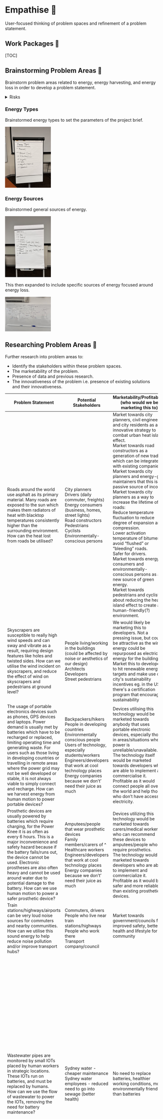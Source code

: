 # Empathise 🥺

User-focused thinking of problem spaces and refinement of a problem statement.

## Work Packages 💼

[TOC]

## Brainstorming Problem Areas 🧠

Brainstorm problem areas related to energy, energy harvesting, and energy loss in order to develop a problem statement.

<details><summary>Risks</summary>

- Easy to think too low-level early which will derail the process.
- Large search space can result in too much time used for brainstorming.

</details>

### Energy Types

Brainstormed energy types to set the parameters of the project brief.

<img src="brainstorm-energy-types.jpeg" alt="brainstorm-energy-types" width="30%">

### Energy Sources

Brainstormed general sources of energy.

<img src="brainstorm-general-energy-sources.jpeg" alt="brainstorm-general-energy-sources" width="30%">

This then expanded to include specific sources of energy focused around energy loss.

<img src="brainstorm-specific-energy-sources.jpeg" alt="brainstorm-specific-energy-sources" width="30%">

## Researching Problem Areas 🧩

Further research into problem areas to:
- Identify the stakeholders within these problem spaces.
- The marketability of the problem.
- Presence of data and previous research.
- The innovativeness of the problem i.e. presence of existing solutions and their innovativeness.

<table>
<thead>
  <tr>
    <th>Problem Statement</th>
    <th>Potential Stakeholders</th>
    <th>Marketability/Profitability (who would we be marketing this to)</th>
    <th>Presence of Data, Previous Research</th>
    <th>Existing Solutions?</th>
    <th>Potential Concepts/Solutions by us.How does it address the 4 design concepts (materials, fasteners, sensors, power transmissions)?What’s the triple constraint theory looking like?<br>Btw this step is actually cheating a bit but idc (we won’t include this in any final reports)</th>
  </tr>
</thead>
<tbody>
  <tr>
    <td>Roads around the world use asphalt as its primary material. Many roads are exposed to the sun which makes them radiators of heat with blacktop temperatures consistently higher than the surrounding environment. How can the heat lost from roads be utilised?</td>
    <td>City planners<br>Drivers (daily commuter, freights)<br>Energy consumers (business, homes, street lights)<br>Road constructors<br>Pedestrians<br>Cyclists<br>Environmentally-conscious persons</td>
    <td>Market towards city planners, civil engineers, and city residents as an innovative strategy to combat urban heat island effect.<br>Market towards road constructors as a generation of new trades which can be integrated with existing companies.<br>Market towards city planners and energy-grid maintainers that this is a passive source of income.<br>Market towards city planners as a way to increase the lifetime of roads:<br>Reduce temperature fluctuation to reduce degree of expansion and compression.<br>Lower activation temperature of bitumen to avoid “flushed” or “bleeding” roads.<br>Safer for drivers.<br>Market towards energy consumers and environmentally-conscious persons as a new source of green energy.<br>Market towards pedestrians and cyclists about reducing the heat island effect to create a human-friendly(?) environment.</td>
    <td>Temperature of pavements vs air: <a href="https://www.sciencedirect.com/science/article/pii/S2214509516300043">https://www.sciencedirect.com/science/article/pii/S2214509516300043</a>. Roads are HOT.<br>Comparison of thermal performance of different pavement materials: <a href="https://www-sciencedirect-com.wwwproxy1.library.unsw.edu.au/science/article/pii/B9781782423805000042">https://www-sciencedirect-com.wwwproxy1.library.unsw.edu.au/science/article/pii/B9781782423805000042</a>. <br><br>Modelling road surface temperatures: <a href="https://rmets-onlinelibrary-wiley-com.wwwproxy1.library.unsw.edu.au/doi/full/10.1002/met.1305">https://rmets-onlinelibrary-wiley-com.wwwproxy1.library.unsw.edu.au/doi/full/10.1002/met.1305</a>. Paper uses statistics, but we can use a 1D diffusion equation. Factors of road temperatures are:<br>Air temperature<br>Radiation fluxes<br>Humidity<br>Precipitation<br>Wind<br>Topography<br>Properties of road material<br>Traffic<br>Heat exchanger to de-ice roads in winter:<br><a href="https://www-sciencedirect-com.wwwproxy1.library.unsw.edu.au/science/article/pii/S1359431116315393">https://www-sciencedirect-com.wwwproxy1.library.unsw.edu.au/science/article/pii/S1359431116315393</a>. Decreased max temperature values during summer between 3.8 and 7.5 degrees Celsius.<br><br>Determination of maximum pavement temperature: <a href="https://austroads.com.au/publications/pavement/agpt04k/determination-of-maximum-pavemensslknndn">https://austroads.com.au/publications/pavement/agpt04k/determination-of-maximum-pavemensslknndn</a>. This is the regulation of required environmental temperatures before laying down pavement.<br>Contributes to the heat island effect: <a href="https://www.epa.gov/green-infrastructure/reduce-urban-heat-island-effect">https://www.epa.gov/green-infrastructure/reduce-urban-heat-island-effect</a>. Heat island effect occurs in areas of dense pavement, buildings, and concrete surfaces that absorb and retain heat. This causes increased energy cost (for cooling), air pollution, and heat-related illnesses. Current strategies to reduce heat island effect are building green infrastructure i.e. integrating vegetation.</td>
    <td>Green infrastructure.<br>Water retaining pavements which reduces heat island effect as well as urban flooding.<br>Kinki Uni: <a href="https://www.sciencedirect.com/science/article/abs/pii/S095965261832239X">https://www.sciencedirect.com/science/article/abs/pii/S095965261832239X</a><br>Melb water: <a href="https://www.melbournewater.com.au/building-and-works/stormwater-management/options-treating-stormwater/porous-paving">https://www.melbournewater.com.au/building-and-works/stormwater-management/options-treating-stormwater/porous-paving</a><br>Heat exchanger to de-ice roads in winter: <a href="https://www-sciencedirect-com.wwwproxy1.library.unsw.edu.au/science/article/pii/S1359431116315393">https://www-sciencedirect-com.wwwproxy1.library.unsw.edu.au/science/article/pii/S1359431116315393</a>. Stick aluminium into ground as piles (no structural function) to create pathways for spontaneous transfer of geothermal energy to street surface. Piles are connected to thin layer of high thermal conductivity material placed directly under pavement as hollow blocks or large mesh (can adapt to deformations). <img src="https://lh3.googleusercontent.com/Y_VrlFar4N-vN2GNaANDBtfPqCDeAyRwERFomY3DCgXsv2d6qA1wTkOW6Yqqe4Fry-si1uPVTKSLM10hWKbaG5qkaX3Z8vOMgC0zvitZS41qVQUj2zThAzmFKiHJqkeTlB9nYANaOzpAtcRrrjZzlbVl_55PS6J7r2MOjOUR0trrGHdvT_5OAed_7g" width="373" height="355"></td>
    <td>Heat exchanging mesh bed under road:<br>Roads are lifted then reworked all the time so the effort to implement this is not high.<br>Mesh bed addresses road deformation and porous materials.<br>Definitely tackles materials and power transmission.<br>This problem statement can expand to train tracks.</td>
  </tr>
  <tr>
    <td>Skyscrapers are susceptible to really high wind speeds and can sway and vibrate as a result, requiring design features like holes and twisted sides. How can we utilise the wind incident on skyscrapers, and reduce the effect of wind on skyscrapers and pedestrians at ground level?</td>
    <td>People living/working in the buildings (could be affected by noise or aesthetics of our design)<br>Architects<br>Developers<br>Street pedestrians <br></td>
    <td>We would likely be marketing this to developers. Not a pressing issue, but could be attractive as the wind energy could be repurposed as electrical energy for the building <br>Market this to developers to hit renewable energy targets and make use of city's sustainability incentives eg. in the US there's a certification program that encourages sustainability</td>
    <td>Completed in 2010, the Strata SE1, a/k/a the Razor, is a 43-story residential skyscraper in London that has three turbines on the roof, making the building look like an electric razor. The turbines were expected to generate 8% of the building’s total energy consumption.<br>The Bahrain World Trade Center is a twin-towered projected, which opened in 2008. In between the two fifty-story buildings are three turbines rotating around three horizontal beams connected to each tower. The turbines were designed to add a relatively modest cost of 3% and were expected to generate 11% to 15% of the towers’ energy consumption. The buildings were also shaped to funnel the wind directly to the turbines.<br>The Pearl River Tower is a 71-story skyscraper in Guangzhou, China. Completed in 2011, it has vertical turbines placed at about one-third and two-thirds the way up inside the belly of the structure. They are placed on mechanical floors, which have no windows and are exposed directly to the wind. Initial studies predicted that the façade openings would accelerate the wind speed by 2.5 times, resulting in more than eight times the power generation when compared to a turbine located in an open field.</td>
    <td>Wind turbine integration in skyscraper design:<br><a href="https://fttechnologies.com/case-studies/skyscrapers-integrated-wind-turbines/">https://fttechnologies.com/case-studies/skyscrapers-integrated-wind-turbines/</a><br>Energy regenerative tuned mass dampers in high rise buildings:<br><a href="https://onlinelibrary.wiley.com/doi/10.1002/stc.2072">https://onlinelibrary.wiley.com/doi/10.1002/stc.2072</a><br>Energy harvesting from high rise buildings by piezoelectric harvester device:<br><a href="https://inis.iaea.org/search/search.aspx?orig_q=RN:48003805">https://inis.iaea.org/search/search.aspx?orig_q=RN:48003805</a><br>Turbine shaped building that spin slowly<br><a href="https://interestingengineering.com/culture/turbine-shaped-skyscraper-concept-rotates-with-the-wind">https://interestingengineering.com/culture/turbine-shaped-skyscraper-concept-rotates-with-the-wind</a></td>
    <td>Harvesting accelerated wind caused by the downdraught effect to reduce wind at street level. Small vertical turbines like this:<br><a href="https://www.goodnewsnetwork.org/onshore-wind-turbines-powered-by-traffic/">https://www.goodnewsnetwork.org/onshore-wind-turbines-powered-by-traffic/</a>(honestly this highway wind idea is really good, could also harvest wind in metro and train tunnels)<br></td>
  </tr>
  <tr>
    <td>The usage of portable electronics devices such as phones, GPS devices and laptops. Power demand is usually met by batteries which have to be recharged or replaced, limiting operating time and generating waste. For users such as those living in developing countries or travelling in remote areas where the power grid may not be well developed or stable, it is not always viable to simply connect and recharge. How can we harvest energy from human motion to power portable devices?</td>
    <td>Backpackers/hikers <br>People in developing countries<br>Environmentally conscious people<br>Users of technology, especially students/workers<br>Engineers/developers that work at cool technology places<br>Energy companies because we don’t’ need their juice as much</td>
    <td>Devices utilising this technology would be marketed towards anybody that uses portable electronic devices, especially those in areas/situations where power is unreliable/unavailable. <br>The technology itself would be marketed towards developers who are able to implement and commercialise it. <br>Profitable as it would connect people all over the world and help those who don’t have access to electricity. </td>
    <td>How much do people walk a day in developing countries:<br><a href="https://www.usaid.gov/global-waters/may-2011/six-kilometers-day#:~:text=On%20average%2C%20women%20and%20girls,than%2015%20hours%20a%20week">https://www.usaid.gov/global-waters/may-2011/six-kilometers-day#:~:text=On%20average%2C%20women%20and%20girls,than%2015%20hours%20a%20week</a>. <br>Sugarcane wastage as a piezoelectric material: <br><a href="https://ipb.ac.id/news/index/2018/07/ipb-students-utilize-sugar-cane-as-piezoelectric-electricity-generator/72a093bb7fb77991afb8e7897b3dd2da">https://ipb.ac.id/news/index/2018/07/ipb-students-utilize-sugar-cane-as-piezoelectric-electricity-generator/72a093bb7fb77991afb8e7897b3dd2da</a> <br>How much power: (apparently not enough, would need to write one full novel to provide enough energy for a laptop to run for 15 seconds. Need to find a more efficient way to convert energy)<br><a href="https://what-if.xkcd.com/102/">https://what-if.xkcd.com/102/</a> </td>
    <td><a href="https://www.sciencedirect.com/science/article/abs/pii/S2211285521004882">https://www.sciencedirect.com/science/article/abs/pii/S2211285521004882</a><br>KTMH is able to scavenge mechanical energy from keystrokes, delivering a maximum power of 7.04mW from electromagnetic and 1.8mW from the triboelectric unit from a single key. For an average typing speed o f 4 characters per second, the keyboard scavenges 5.6mW and 1.4mW respectively. </td>
    <td>Keyboard with piezoelectric materials so when someone types, kinetic energy is converted into electric energy and can be used to help power the laptop. </td>
  </tr>
  <tr>
    <td>Prosthetic devices are usually powered by batteries which require charging, for the Power Knee it is as often as every 6 hours. This is a major inconvenience and safety hazard because if the battery fails/runs out, the device cannot be used. Electronic prostheses are also often heavy and cannot be used around water due to potential damage to the battery. How can we use human motion to power a safer prosthetic device?</td>
    <td>Amputees/people that wear prosthetic devices<br>Family members/carers of ^<br>Healthcare workers<br>Engineers/developers that work at cool technology places<br>Energy companies because we don’t’ need their juice as much</td>
    <td>Devices utilizing this technology would be marketed towards carers/medical workers who can recommend these devices to amputees/people who require prosthetics. <br>The technology would be marketed towards developers who are able to implement and commercialize it. <br>Profitable as it would be safer and more reliable than existing prosthetic devices. </td>
    <td>How much do prosthetic users walk: <br><a href="https://pure.strath.ac.uk/ws/portalfiles/portal/44535874/Buis_etal_JPO_2014_Measuring_the_daily_stepping_activity_of_people_with_transtibial_amputation.pdf">https://pure.strath.ac.uk/ws/portalfiles/portal/44535874/Buis_etal_JPO_2014_Measuring_the_daily_stepping_activity_of_people_with_transtibial_amputation.pdf</a> <br>A 80kg person walking at 4km/h can generate approximately 2W from their heel strike movement.  <a href="https://jneuroengrehab.biomedcentral.com/articles/10.1186/1743-0003-8-22">https://jneuroengrehab.biomedcentral.com/articles/10.1186/1743-0003-8-22</a></td>
    <td><a href="https://jneuroengrehab.biomedcentral.com/articles/10.1186/1743-0003-8-22">https://jneuroengrehab.biomedcentral.com/articles/10.1186/1743-0003-8-22</a><br>Using a viscoelastic material in the midsole, for a runner moving at 4.5m/s the energy dissipated in a single step ranges from 1.72- 10.32J and most of it is lost during the heel strike. <br>A shoe with this technology: <br><a href="https://spie.org/news/3749-a-scalable-solution-to-harvest-kinetic-energy?SSO=1">https://spie.org/news/3749-a-scalable-solution-to-harvest-kinetic-energy?SSO=1</a><br>Kidding i found an existing one but they use hydraulics so ours is still sort of different?<br><a href="https://patents.google.com/patent/US20180036148A1/en?q=energy+harvesting+prosthetic&oq=energy+harvesting+prosthetic">https://patents.google.com/patent/US20180036148A1/en?q=energy+harvesting+prosthetic&amp;oq=energy+harvesting+prosthetic</a> </td>
    <td>Shoes/prosthetic legs with kinetic energy collectors in the sole utilising the heel strike to transform kinetic energy to electric, storing and using to power the prosthetic device or be stored in the shoe to be used as a portable charger. </td>
  </tr>
  <tr>
    <td>Train stations/highways/airports can be very loud noise sources for commuters and nearby communities. How can we utilise this sound energy to help reduce noise pollution and/or improve  transport hubs?</td>
    <td>Commuters, drivers<br>People who live near train stations/highways<br>People who work there<br>Transport company/council </td>
    <td>Market towards government/councils for improved safety, better health and lifestyle for the community <br><br></td>
    <td>A lot of data present on negative health effects of noise pollution such as railway noise and airport noise on communities that live nearby<br></td>
    <td>Couple of different ways energy from trains can be harvested, including rotatory electromagnetic, acoustic energy harvester, piezoelectric and linear electromagnetic:<br><a href="https://www.sciencedirect.com/science/article/pii/S2352484721000883">https://www.sciencedirect.com/science/article/pii/S2352484721000883</a></td>
    <td>Harvest the sound and vibration energy and use it to power noise cancelling speakers that emit waves that cancel out the original noise pollution (safety - don't want to cancel out station announcements). Noise cancelling is a bit difficult in a large room/open area compared to noise cancelling, but is possible <a href="https://www.theguardian.com/science/2020/jul/09/noise-control-sound-wave-system-cancels-out-drum-of-traffic">https://www.theguardian.com/science/2020/jul/09/noise-control-sound-wave-system-cancels-out-drum-of-traffic</a><br>Harvest the sound and vibration energy and use it to power glass platform screen doors/lights for improved safety on platforms<br> </td>
  </tr>
  <tr>
    <td>Wastewater pipes are monitored by small IOTs placed by human workers in strategic locations. These IOTs run on batteries, and must be replaced by humans.<br>How can we use the flow of wastewater to power the IOTs, removing the need for battery maintenance?</td>
    <td>Sydney water - cheaper maintenance<br>Sydney water employees - reduced need to go into sewage (better health)</td>
    <td>No need to replace batteries, healthier working conditions, more environmentally friendly than batteries</td>
    <td>Data about turbines in wastewater:<br><a href="https://www.researchgate.net/publication/328089089_Utilization_of_Hydro-Turbines_in_Wastewater_Treatment_Plants_WWTPs">https://www.researchgate.net/publication/328089089_Utilization_of_Hydro-Turbines_in_Wastewater_Treatment_Plants_WWTPs</a> <br>Data about wastewater:<br>Wastewater tunnel width:<br><a href="https://www.tunneltalk.com/MacDow-Mar95-Blue-Mountains-record-breaker.php">https://www.tunneltalk.com/MacDow-Mar95-Blue-Mountains-record-breaker.php</a><br>Data about turbines:<br>Zero head turbine: <a href="http://www.ijmse.org/Volume2/Issue7/paper7.pdf">http://www.ijmse.org/Volume2/Issue7/paper7.pdf</a> <br>Micro turbines:<br><a href="https://www.energy.gov/energysaver/planning-microhydropower-system">https://www.energy.gov/energysaver/planning-microhydropower-system</a><br></td>
    <td>Battery powered IOTs (some say battery life is 2 years, some 7-8 years, some less than 1 year)</td>
    <td>Small turbine placed in the wastewater flow, which turns the generator, which powers IoT devices.<br><img src="https://lh4.googleusercontent.com/l_asnXqCNVfYGRKMhsoRGxLDHwignZv4hOsXWtJ9_urYlwA2zRb9Wm7YX5I63YqzQVD1l8IzeNBAHXqQANKDfPwu60-0tsZRVce1WOVQkqwNMuMkg2jJpYSiaW6LxPuwCRDTa9B-npLF4Pwtnmej-u5cGQAiKPKmQDpWXCIi2tIePz1CfXVkZ1y4" width="1146" height="603"><br>Maths about power:<br>[net head (feet) × flow (gpm)] ÷ 10 = W (Power or Watts)<br>0.2 feet * ~100,000 gpm / 10 = 2000 W<br>Maths about feasibility: •Required flow rate for turbine:<br>•The minimum flow requirements are 20 cfs at 40 psi.<br>•232,630 gpm<br>•Flow rate of sewage systems:<br>•the flow velocity in high-grit sewage handling systems should not exceed 12 ft/sec. the flow velocity in sewage systems with low grit concentrations should not exceed 18 ft/sec.<br>•102,341 gpm<br>Probably not viable to have a turbine powered by the flow of sewage.<br>EDIT: with a weir, this could be possible.<a href="https://www.researchgate.net/figure/a-Top-view-of-micro-weir-microchannel-and-b-side-view-of-micro-weir-microchannel_fig11_255688817">https://www.researchgate.net/figure/a-Top-view-of-micro-weir-microchannel-and-b-side-view-of-micro-weir-microchannel_fig11_255688817</a> </td>
  </tr>
  <tr>
    <td>Construction sites are sources of constant loud noise. How can this noise be utilised to make energy?</td>
    <td>Construction site workers<br>Residents<br>Energy consumers</td>
    <td>Market to city planners and residents as a strategy to reduce noise pollution in urban centres.</td>
    <td>Power generation using sound by piezoelectric material: <a href="https://iopscience.iop.org/article/10.1088/1742-6596/1916/1/012003/pdf#:~:text=when%20sound%20energy%20is%20applied,electric%20energy%20from%20sound%20energy">https://iopscience.iop.org/article/10.1088/1742-6596/1916/1/012003/pdf#:~:text=when%20sound%20energy%20is%20applied,electric%20energy%20from%20sound%20energy</a>.<br>City of Sydney, Code of practice, construction hours and noise in city centre: <a href="https://www.cityofsydney.nsw.gov.au/development-guidelines-policies/code-practice-construction-hours-noise-city">https://www.cityofsydney.nsw.gov.au/development-guidelines-policies/code-practice-construction-hours-noise-city</a>. Allowable noise levels:<img src="https://lh3.googleusercontent.com/UQcvxACI-W0nZV1P9A95VJwBpB5etYeQ0mjLaEtUpZZL9RfhQa1U2BIvwPEj-obzbZ2u6aZk02Yx32GgS1NksoKvgHTVQU8_fcIUJvbpmivlWzaMHWmd32GVcHcea7Fd8RDTyjhMU4SEJnqBAGkZ0Okgkbur0R2FhGdzz-HgYf0C764pNRI0Ovjrmw" width="1322" height="982"><br><br>Prolonged 60 dB or immediately above 120 dB is damaging to ears: <a href="https://www.cdc.gov/nceh/hearing_loss/what_noises_cause_hearing_loss.html">https://www.cdc.gov/nceh/hearing_loss/what_noises_cause_hearing_loss.html</a></td>
    <td>Someone trialled piezoelectric transducers in Alexandria but on small scale: <a href="https://journals.plos.org/plosone/article?id=10.1371/journal.pone.0219373">https://journals.plos.org/plosone/article?id=10.1371/journal.pone.0219373</a>. 690 transducers in 1.45 m^2 area produced 0.024 Whr.<br><img src="https://lh3.googleusercontent.com/LZ0FthDTWx3ICzmVq_zE9fMIJpPlFpX4hWg3inuXx4U-qII-Cv_LekFjRcv0Oc0aYOKU2Fvf_oV0PmJvh91shQ0HFSwDD2x0qWBZnyosTMKpm9e17GXrWQs6zm7KE_Waa_0dwTaeFZoYFqYv_3f0gvH0oyo_xN_uT5OBcgSNQEt3_b3Dh2dz5YgGmg" width="1000" height="610"></td>
    <td>Convert sound energy to electrical energy with piezoelectric mats. Convert stored electrical energy into cancelling whitenoise to further reduce construction site noise.</td>
  </tr>
  <tr>
    <td>Phone chargers convert AC power from the outlet  to DC power for phones which generates heat in the process. <br>How can the heat loss from chargers be converted into useful energy?</td>
    <td>People who own phone chargers<br>Companies who manufacture phones (could be something they add in to improve the efficiency of their phone chargers)</td>
    <td>This could be marketed to the general consumer if it is a product that can be attached onto any phone charger. Then, anybody could purchase the product and use it to make their phone charger more efficient.<br>If the existing design of phone chargers has to be modified, then this could be marketed towards phone companies so they can implement it into their existing chargers. </td>
    <td>No significant research done on energy harvesting from phone chargers, however, there is a lot of research on thermoelectric energy harvesting (harvesting wasted thermal energy and converting it into electricity)<br>Research on how body heat can be harvested using TEGs to charge mobile devices: <a href="https://www.researchgate.net/publication/313584376_Thermoelectric_energy_harvesting_for_mobile_phone_charging_application">https://www.researchgate.net/publication/313584376_Thermoelectric_energy_harvesting_for_mobile_phone_charging_application</a><br>Need a significant temperature difference, a heat sink can be used as a cooling method <br>Energy conversion was not very efficient - up to 2 per cent<br>Paper on how a TEG can be used to harvest energy from a cooking stove and then used to power a gas leakage detection IoT device: <a href="https://www.researchgate.net/publication/331823373_Development_of_Smart_Cooking_Stove_Harvesting_Energy_from_the_Heat_Gas_Leakage_Detection_and_IoT_Based_Notification_System">https://www.researchgate.net/publication/331823373_Development_of_Smart_Cooking_Stove_Harvesting_Energy_from_the_Heat_Gas_Leakage_Detection_and_IoT_Based_Notification_System</a></td>
    <td>No existing solutions specifically for phone chargers, however, there are many existing thermoelectric generators which have been used for other applications (e.g. harvest body heat to charge phones). </td>
    <td>Addresses fasteners and power transmission<br>Use a TEG with a heatsink and harvest the temperature difference between the charger and the ambient air to get an output voltage. Voltage then most likely needs to be stepped up to meet phone voltage demands (approx. 5V). </td>
  </tr>
  <tr>
    <td>Buildings often exhaust a lot of thermal energy from ventilation and cooling needs.<br>How can the heat from ventilation exhaust be converted into useful energy?</td>
    <td>Residents<br>Developers<br>Maintainers of buildings<br>Construction companies<br>Environmentalists<br>City Planners</td>
    <td>People who run and maintain the buildings could reduce electrical costs when they use the energy that is harvested.<br>Property developers could see this as a way of making their buildings more sustainable.<br>Customers of buildings (small and large) could see to having the system retrofitted or installed during construction.<br>High impact as there are buildings everywhere that they all have ventilation due to building codes.<br>Some / good level of profitability if the system is cheap enough and produces good energy.<br>Electrical companies.<br>Also, heat island effect.</td>
    <td>This is something that has definitely been studied in depth.<br>Some parts of the house / building definitely produce a lot of heat.<br>General ventilation knowledge:<br><a href="https://www.ncbi.nlm.nih.gov/books/NBK143277/">https://www.ncbi.nlm.nih.gov/books/NBK143277/</a><br>Heat exchanger system:<br><a href="https://www.wikiwand.com/en/Heat_recovery_ventilation">https://www.wikiwand.com/en/Heat_recovery_ventilation</a><br>Another heat recovery system.<br><a href="https://passivehouse.com.au/page/ventilation---heat-energy-recovery">https://passivehouse.com.au/page/ventilation---heat-energy-recovery</a><br>Facts about HVAC:<br><a href="https://www.energy.gov.au/business/equipment-and-technology-guides/hvac">https://www.energy.gov.au/business/equipment-and-technology-guides/hvac</a></td>
    <td>Lots of research as governments do activally push initiatives.<br>Though current systems exchanges heat for heat, and not necessarily heat to electricity.<br>Research on waste heat recovery in apartment buildings:<br><a href="https://www.sciencedirect.com/science/article/pii/S2666202721000641">https://www.sciencedirect.com/science/article/pii/S2666202721000641</a><br>Oscillating heat pipes?<br><a href="https://www.sciencedirect.com/science/article/pii/S2352484716300427">https://www.sciencedirect.com/science/article/pii/S2352484716300427</a><br><a href="https://link.springer.com/article/10.1007/s11630-019-1178-5">https://link.springer.com/article/10.1007/s11630-019-1178-5</a><br>Heat recovery:<br><a href="https://www.diva-portal.org/smash/record.jsf?pid=diva2%3A1346703&dswid=-9770">https://www.diva-portal.org/smash/record.jsf?pid=diva2%3A1346703&amp;dswid=-9770</a><br><a href="https://www.sciencedirect.com/science/article/pii/S235271022100111X">https://www.sciencedirect.com/science/article/pii/S235271022100111X</a><br>Potential recovery solutions:<br><a href="https://www.energy.gov.au/business/equipment-and-technology-guides/waste-heat-recovery">https://www.energy.gov.au/business/equipment-and-technology-guides/waste-heat-recovery</a><br></td>
    <td>We would have to come up with a different mechanism to extract waste heat from the system.<br>Throw in a Stirling engine?<br>Currently the heat is used to spin turbines, and is touted to be less efficient than just directly exchanging heat. Maybe we just need to make it more efficient.</td>
  </tr>
</tbody>
</table>

> This work was done within a [Google Doc](https://docs.google.com/document/d/1lhBVNqQttMCyS-LZkeU3rhdo17ehIDjxk5FEoXpYh4c/edit?usp=sharing).

## Evaluating Problem Areas 🤔

Evaluate problem areas to narrow down the problem areas. The deliverable for this work package is a single problem space that the team wants to solve.

<details><summary>Risks</summary>

- Not knowing how to fill out the charts.

</details>

This was a three step process:
1. Identify the selection criteria to measure the problem areas against.
1. Conducting a pair-wise comparison (PCC) chart to weigh the selection criteria in terms of importance to us.
1. Filling a best-of-class (BOC) chart to score the problem areas with the selection criteria weighting.

> This work was done within a [Google Sheet](https://docs.google.com/spreadsheets/d/15Y5BLjWYeOzdiXMWd3SZe7I68tTQgj5_khv4GgHinzo/edit?usp=sharing).

### Selection Criteria

The identified selection criteria for problem areas are:
- Stakeholder Impact.
- Number of Stakeholders.
- Complementary Impacts.
- Innovativeness.
- Compatibility with Report Requirements.
- Realistic/Feasible.

### PCC

Dan's PCC:

|                                        | Stakeholder Impact | Number of Stakeholders | Complementary Impacts | Innovativeness | Compatibility with Report Requirements | Realistic/Feasible |
|----------------------------------------|--------------------|------------------------|-----------------------|----------------|----------------------------------------|--------------------|
| Stakeholder Impact                     |          -         |            1           |           1           |        0       |                    0                   |          0         |
| Number of Stakeholders                 |          0         |            -           |           0           |        0       |                    0                   |          0         |
| Complementary Impacts                  |          0         |            1           |           -           |        0       |                    1                   |          1         |
| Innovativeness                         |          1         |            1           |           1           |        -       |                    1                   |          1         |
| Compatibility with Report Requirements |          1         |            1           |           0           |        0       |                    -                   |          1         |
| Realistic/Feasible                     |          1         |            1           |           0           |        0       |                    0                   |          -         |

Court's PCC:

|                                        | Stakeholder Impact | Number of Stakeholders | Complementary Impacts | Innovativeness | Compatibility with Report Requirements | Realistic/Feasible |
|----------------------------------------|--------------------|------------------------|-----------------------|----------------|----------------------------------------|--------------------|
| Stakeholder Impact                     |          -         |            1           |           1           |        0       |                    0                   |          0         |
| Number of Stakeholders                 |          0         |            -           |           1           |        0       |                    0                   |          1         |
| Complementary Impacts                  |          0         |            0           |           -           |        0       |                    0                   |          0         |
| Innovativeness                         |          1         |            1           |           1           |        -       |                    0                   |          1         |
| Compatibility with Report Requirements |          1         |            1           |           1           |        1       |                    -                   |          1         |
| Realistic/Feasible                     |          1         |            0           |           1           |        0       |                    0                   |          -         |

Melissa's PCC:

|                                        | Stakeholder Impact | Number of Stakeholders | Complementary Impacts | Innovativeness | Compatibility with Report Requirements | Realistic/Feasible |
|----------------------------------------|--------------------|------------------------|-----------------------|----------------|----------------------------------------|--------------------|
| Stakeholder Impact                     |          -         |            1           |           1           |        0       |                    0                   |          0         |
| Number of Stakeholders                 |          0         |            -           |           1           |        0       |                    0                   |          1         |
| Complementary Impacts                  |          0         |            0           |           -           |        0       |                    0                   |          0         |
| Innovativeness                         |          1         |            1           |           1           |        -       |                    0                   |          1         |
| Compatibility with Report Requirements |          1         |            1           |           1           |        1       |                    -                   |          1         |
| Realistic/Feasible                     |          1         |            0           |           1           |        0       |                    0                   |          -         |

Nikki's PCC:

|                                        | Stakeholder Impact | Number of Stakeholders | Complementary Impacts | Innovativeness | Compatibility with Report Requirements | Realistic/Feasible |
|----------------------------------------|--------------------|------------------------|-----------------------|----------------|----------------------------------------|--------------------|
| Stakeholder Impact                     |          -         |            1           |           1           |        1       |                    0                   |          0         |
| Number of Stakeholders                 |          0         |            -           |           1           |        0       |                    0                   |          0         |
| Complementary Impacts                  |          0         |            0           |           -           |        0       |                    0                   |          0         |
| Innovativeness                         |          0         |            1           |           1           |        -       |                    0                   |          1         |
| Compatibility with Report Requirements |          1         |            1           |           1           |        1       |                    -                   |          1         |
| Realistic/Feasible                     |          1         |            1           |           1           |        0       |                    0                   |          -         |

Catherine's PCC:

|                                        | Stakeholder Impact | Number of Stakeholders | Complementary Impacts | Innovativeness | Compatibility with Report Requirements | Realistic/Feasible |
|----------------------------------------|--------------------|------------------------|-----------------------|----------------|----------------------------------------|--------------------|
| Stakeholder Impact                     |          -         |            1           |           1           |        1       |                    0                   |          0         |
| Number of Stakeholders                 |          0         |            -           |           0           |        0       |                    0                   |          0         |
| Complementary Impacts                  |          0         |            1           |           -           |        1       |                    0                   |          0         |
| Innovativeness                         |          0         |            1           |           0           |        -       |                    0                   |          0         |
| Compatibility with Report Requirements |          1         |            1           |           1           |        1       |                    -                   |          1         |
| Realistic/Feasible                     |          1         |            1           |           1           |        1       |                    0                   |          -         |

James' PCC:

|                                        | Stakeholder Impact | Number of Stakeholders | Complementary Impacts | Innovativeness | Compatibility with Report Requirements | Realistic/Feasible |
|----------------------------------------|--------------------|------------------------|-----------------------|----------------|----------------------------------------|--------------------|
| Stakeholder Impact                     |          -         |            1           |           1           |        0       |                    0                   |          1         |
| Number of Stakeholders                 |          0         |            -           |           1           |        0       |                    0                   |          1         |
| Complementary Impacts                  |          0         |            0           |           -           |        1       |                    0                   |          1         |
| Innovativeness                         |          1         |            1           |           0           |        -       |                    0                   |          1         |
| Compatibility with Report Requirements |          1         |            1           |           1           |        1       |                    -                   |          1         |
| Realistic/Feasible                     |          0         |            0           |           0           |        0       |                    0                   |          -         |

Final PCC:

| Criteria                               | Court | Dan | Melissa | Nikki | Catherine | James |      |
|----------------------------------------|-------|-----|---------|-------|-----------|-------|------|
| Stakeholder Impact                     | 4.4   | 2   | 2       | 3     | 3         | 3     | 2.90 |
| Number of Stakeholders                 | 4.4   | 0   | 2       | 1     | 0         | 2     | 1.57 |
| Complementary Impacts                  | 0     | 3   | 0       | 0     | 2         | 2     | 1.17 |
| Innovativeness                         | 7.6   | 5   | 4       | 3     | 1         | 3     | 3.93 |
| Compatibility with Report Requirements | 9.8   | 3   | 5       | 5     | 5         | 5     | 5.47 |
| Realistic/Feasible                     | 3.2   | 2   | 2       | 3     | 4         | 0     | 2.37 |

### BOC

BOC was scored between 0-4 with 4 being best.

Dan's BOC:

|                                                                                                                                                                    | Stakeholder Impact | Number of Stakeholders | Complementary Impacts | Innovativeness | Compatibility with Report Requirements | Realistic/Feasible |
|--------------------------------------------------------------------------------------------------------------------------------------------------------------------|--------------------|------------------------|-----------------------|----------------|----------------------------------------|--------------------|
|                                                                                                                                                                    |        2.90        |          1.57          |          1.17         |      3.93      |                  5.47                  |        2.37        |
| How can the heat lost from roads be utilised?                                                                                                                      |                  4 |                      4 |                     4 |              3 |                                      3 |                  1 |
| How can we utilise the wind incident on skyscrapers, and reduce the effect of wind on skyscrapers and pedestrians at ground level (streetlevel vertical turbines)? |                  3 |                      4 |                     3 |              2 |                                      3 |                  3 |
| How can we harvest energy from human motion to power portable devices?                                                                                             |                  3 |                      2 |                     2 |              4 |                                      4 |                  4 |
| How can we use human motion to power a safer prosthetic device?                                                                                                    |                  4 |                      1 |                     3 |              3 |                                      4 |                  4 |
| How can we utilise this sound energy to help reduce noise pollution and/or improve  transport hubs/construction sites?                                             |                  4 |                      3 |                     3 |              4 |                                      4 |                  3 |
| How can we use the flow of wastewater to power the IOTs, removing the need for battery maintenance?                                                                |                  3 |                      1 |                     2 |              4 |                                      3 |                  2 |
| How can the heat loss from chargers be converted into useful energy?                                                                                               |                  2 |                      2 |                     1 |              3 |                                      3 |                  1 |
| How can the heat from ventilation exhaust be converted into useful energy?                                                                                         |                  4 |                      4 |                     3 |              4 |                                      3 |                  2 |

Court's BOC:

|                                                                                                                                                                    | Stakeholder Impact | Number of Stakeholders | Complementary Impacts | Innovativeness | Compatibility with Report Requirements | Realistic/Feasible |
|--------------------------------------------------------------------------------------------------------------------------------------------------------------------|--------------------|------------------------|-----------------------|----------------|----------------------------------------|--------------------|
|                                                                                                                                                                    |        2.90        |          1.57          |          1.17         |      3.93      |                  5.47                  |        2.37        |
| How can the heat lost from roads be utilised?                                                                                                                      |                  1 |                      3 |                     3 |              4 |                                      3 |                  3 |
| How can we utilise the wind incident on skyscrapers, and reduce the effect of wind on skyscrapers and pedestrians at ground level (streetlevel vertical turbines)? |                  1 |                      2 |                     3 |              3 |                                      2 |                  1 |
| How can we harvest energy from human motion to power portable devices?                                                                                             |                  0 |                      3 |                     0 |              1 |                                      3 |                  1 |
| How can we use human motion to power a safer prosthetic device?                                                                                                    |                  4 |                      1 |                     4 |              1 |                                      3 |                  1 |
| How can we utilise this sound energy to help reduce noise pollution and/or improve  transport hubs/construction sites?                                             |                  4 |                      2 |                     4 |              3 |                                      2 |                  0 |
| How can we use the flow of wastewater to power the IOTs, removing the need for battery maintenance?                                                                |                  0 |                      0 |                     2 |              4 |                                      0 |                  1 |
| How can the heat loss from chargers be converted into useful energy?                                                                                               |                  1 |                      3 |                     0 |              0 |                                      1 |                  3 |
| How can the heat from ventilation exhaust be converted into useful energy?                                                                                         |                  2 |                      2 |                     4 |              4 |                                      4 |                  2 |

Melissa's BOC:

|                                                                                                                                                                    | Stakeholder Impact | Number of Stakeholders | Complementary Impacts | Innovativeness | Compatibility with Report Requirements | Realistic/Feasible |
|--------------------------------------------------------------------------------------------------------------------------------------------------------------------|--------------------|------------------------|-----------------------|----------------|----------------------------------------|--------------------|
|                                                                                                                                                                    |        2.90        |          1.57          |          1.17         |      3.93      |                  5.47                  |        2.37        |
| How can the heat lost from roads be utilised?                                                                                                                      |                  1 |                      2 |                     2 |              3 |                                      3 |                  2 |
| How can we utilise the wind incident on skyscrapers, and reduce the effect of wind on skyscrapers and pedestrians at ground level (streetlevel vertical turbines)? |                  3 |                      2 |                     2 |              2 |                                      2 |                  1 |
| How can we harvest energy from human motion to power portable devices?                                                                                             |                  1 |                      1 |                     2 |              1 |                                      2 |                  1 |
| How can we use human motion to power a safer prosthetic device?                                                                                                    |                  3 |                      2 |                     4 |              3 |                                      2 |                  3 |
| How can we utilise this sound energy to help reduce noise pollution and/or improve  transport hubs/construction sites?                                             |                  2 |                      3 |                     3 |              3 |                                      3 |                  2 |
| How can we use the flow of wastewater to power the IOTs, removing the need for battery maintenance?                                                                |                  1 |                      1 |                     2 |              3 |                                      3 |                  2 |
| How can the heat loss from chargers be converted into useful energy?                                                                                               |                  1 |                      1 |                     2 |              2 |                                      3 |                  2 |
| How can the heat from ventilation exhaust be converted into useful energy?                                                                                         |                  2 |                      3 |                     3 |              3 |                                      3 |                  2 |

Nikki's BOC:

|                                                                                                                                                                    | Stakeholder Impact | Number of Stakeholders | Complementary Impacts | Innovativeness | Compatibility with Report Requirements | Realistic/Feasible |
|--------------------------------------------------------------------------------------------------------------------------------------------------------------------|--------------------|------------------------|-----------------------|----------------|----------------------------------------|--------------------|
|                                                                                                                                                                    |        2.90        |          1.57          |          1.17         |      3.93      |                  5.47                  |        2.37        |
| How can the heat lost from roads be utilised?                                                                                                                      |                  2 |                      2 |                     1 |              1 |                                      4 |                  2 |
| How can we utilise the wind incident on skyscrapers, and reduce the effect of wind on skyscrapers and pedestrians at ground level (streetlevel vertical turbines)? |                  2 |                      1 |                     1 |              1 |                                      3 |                  2 |
| How can we harvest energy from human motion to power portable devices?                                                                                             |                  1 |                      1 |                     1 |              2 |                                      3 |                  2 |
| How can we use human motion to power a safer prosthetic device?                                                                                                    |                  2 |                      0 |                     2 |              3 |                                      2 |                  2 |
| How can we utilise this sound energy to help reduce noise pollution and/or improve  transport hubs/construction sites?                                             |                  2 |                      3 |                     2 |              2 |                                      4 |                  3 |
| How can we use the flow of wastewater to power the IOTs, removing the need for battery maintenance?                                                                |                  0 |                      0 |                     1 |              3 |                                      2 |                  1 |
| How can the heat loss from chargers be converted into useful energy?                                                                                               |                  1 |                      2 |                     1 |              2 |                                      3 |                  2 |
| How can the heat from ventilation exhaust be converted into useful energy?                                                                                         |                  2 |                      2 |                     2 |              3 |                                      4 |                  3 |

Catherine's BOC:

|                                                                                                                                                                    | Stakeholder Impact | Number of Stakeholders | Complementary Impacts | Innovativeness | Compatibility with Report Requirements | Realistic/Feasible |
|--------------------------------------------------------------------------------------------------------------------------------------------------------------------|--------------------|------------------------|-----------------------|----------------|----------------------------------------|--------------------|
|                                                                                                                                                                    |        2.90        |          1.57          |          1.17         |      3.93      |                  5.47                  |        2.37        |
| How can the heat lost from roads be utilised?                                                                                                                      |                  3 |                      4 |                     2 |              3 |                                      3 |                  1 |
| How can we utilise the wind incident on skyscrapers, and reduce the effect of wind on skyscrapers and pedestrians at ground level (streetlevel vertical turbines)? |                  2 |                      3 |                     2 |              2 |                                      3 |                  4 |
| How can we harvest energy from human motion to power portable devices?                                                                                             |                  1 |                      2 |                     0 |              2 |                                      2 |                  2 |
| How can we use human motion to power a safer prosthetic device?                                                                                                    |                  2 |                      1 |                     0 |              2 |                                      3 |                  2 |
| How can we utilise this sound energy to help reduce noise pollution and/or improve  transport hubs/construction sites?                                             |                  4 |                      3 |                     2 |              4 |                                      3 |                  2 |
| How can we use the flow of wastewater to power the IOTs, removing the need for battery maintenance?                                                                |                  1 |                      0 |                     0 |              4 |                                      3 |                  1 |
| How can the heat loss from chargers be converted into useful energy?                                                                                               |                  1 |                      2 |                     1 |              3 |                                      3 |                  2 |
| How can the heat from ventilation exhaust be converted into useful energy?                                                                                         |                  2 |                      3 |                     2 |              3 |                                      3 |                  3 |

James' BOC:

|                                                                                                                                                                    | Stakeholder Impact | Number of Stakeholders | Complementary Impacts | Innovativeness | Compatibility with Report Requirements | Realistic/Feasible |
|--------------------------------------------------------------------------------------------------------------------------------------------------------------------|--------------------|------------------------|-----------------------|----------------|----------------------------------------|--------------------|
|                                                                                                                                                                    |        2.90        |          1.57          |          1.17         |      3.93      |                  5.47                  |        2.37        |
| How can the heat lost from roads be utilised?                                                                                                                      |                  2 |                      3 |                     2 |              2 |                                      2 |                  1 |
| How can we utilise the wind incident on skyscrapers, and reduce the effect of wind on skyscrapers and pedestrians at ground level (streetlevel vertical turbines)? |                  3 |                      3 |                     2 |              2 |                                      4 |                  3 |
| How can we harvest energy from human motion to power portable devices?                                                                                             |                  1 |                      2 |                     1 |              2 |                                      2 |                  2 |
| How can we use human motion to power a safer prosthetic device?                                                                                                    |                  4 |                      3 |                     2 |              4 |                                      4 |                  2 |
| How can we utilise this sound energy to help reduce noise pollution and/or improve  transport hubs/construction sites?                                             |                  1 |                      2 |                     2 |              3 |                                      2 |                  2 |
| How can we use the flow of wastewater to power the IOTs, removing the need for battery maintenance?                                                                |                  1 |                      2 |                     2 |              3 |                                      2 |                  1 |
| How can the heat loss from chargers be converted into useful energy?                                                                                               |                  1 |                      1 |                     0 |              2 |                                      1 |                  1 |
| How can the heat from ventilation exhaust be converted into useful energy?                                                                                         |                  2 |                      2 |                     2 |              3 |                                      4 |                  3 |

Final BOC:

| Concepts                                                                                                                                                           | Court | Dan   | Melissa | Nikki | Catherine | James |       |
|--------------------------------------------------------------------------------------------------------------------------------------------------------------------|-------|-------|---------|-------|-----------|-------|-------|
| How can the heat lost from roads be utilised?                                                                                                                      | 50.33 | 53.10 | 41.30   | 40.63 | 47.87     | 34.00 | 44.54 |
| How can we utilise the wind incident on skyscrapers, and reduce the effect of wind on skyscrapers and pedestrians at ground level (streetlevel vertical turbines)? | 34.63 | 49.83 | 35.33   | 33.60 | 46.57     | 52.57 | 42.09 |
| How can we harvest energy from human motion to power portable devices?                                                                                             | 27.40 | 61.23 | 24.03   | 34.63 | 29.57     | 30.73 | 34.60 |
| How can we use human motion to power a safer prosthetic device?                                                                                                    | 40.53 | 59.80 | 46.33   | 35.60 | 36.37     | 60.97 | 46.60 |
| How can we utilise this sound energy to help reduce noise pollution and/or improve  transport hubs/construction sites?                                             | 42.13 | 64.50 | 46.93   | 49.67 | 55.50     | 35.83 | 49.09 |
| How can we use the flow of wastewater to power the IOTs, removing the need for battery maintenance?                                                                | 20.43 | 49.47 | 39.73   | 26.27 | 37.40     | 33.47 | 34.46 |
| How can the heat loss from chargers be converted into useful energy?                                                                                               | 20.17 | 40.67 | 35.80   | 36.20 | 40.13     | 20.17 | 32.19 |
| How can the heat from ventilation exhaust be converted into useful energy?                                                                                         | 55.93 | 58.23 | 46.93   | 52.03 | 48.13     | 52.03 | 52.22 |

## Problem Statement ⁉️

A problem statement sets the objective for the team.

<details><summary>Risks</summary>

- Team not on the same page as the problem statement.

</details>

From the selection of a problem space from the evaluation step, a problem statement was then defined:

> The ever-increasing environmental impact of urban cities is an evolving concern. Worldwide, 1/5 of building energy consumption is air conditioning use - exhausting hot air directly into the atmosphere which is consequently wasted. By capturing and harvesting the energy of the exhausted air, we can reuse the energy to power devices which directly benefit the residents.

## Identifying Stakeholders 👥

Identifying stakeholders is an important first step of user-centred design. It sets the parameters of who to consider when solving the problem.

The identified stakeholders were:
- Building inhabitants.
- Energy consumers.
- Building manager, building owner.
- Environmentalists.
- City planners, council.
- Architects.
- Ventilation companies.

## Creating Personas 👤

After identification of the stakeholders, we expand on who these stakeholders are to make them more relatable to us as people and to the problem.

We also need to ask our personas:
- What do they want?
- Why do they want it?

User requirements elaborate on what our personas want. The user requirements we use are in the form of user stories:
```
As a [user], I want to [need], so I can [context]
```

> This work was done within a [Google Doc](https://docs.google.com/document/d/1QcTmauxbnZnFPAq2-T5k6lEO8NxcR10Ln2A-Wx-NyZU/edit?usp=sharing).

### Chetan

24

<img src="chetan.png" alt="Chetan" width="50%">

Financial Consultant / Apartment Resident

<table>
<tr>
    <th>Activities</th>
    <td>Works in the CBD as a financial consultant to small and medium-sized businesses.<br><br>

Goes to the gym and takes boxing classes after work in an effort to maintain a healthy lifestyle.

Recently bought a Nintendo Switch and plays Animal Crossing until it is time to sleep.
    </td>
</tr>
<tr>
    <th>Environments</th>
    <td>Chetan lives in a hot tropical climate with wet and dry seasons. The region’s average yearly temperature is 27.3° C.<br><br>

The provincial capital (which is where Chetan currently lives) is a rapidly developing city. However, the city (especially the poorer neighbourhoods) is prone to electrical outages due to an inefficient, outdated, and overworked electricity grid.

![image](chetan-city.png)

His hometown had higher rates of poverty and lacked AC units due to their high price. Chetan’s family uses standing fans as they are extremely cheap.

![image](chetan-home.png)

Chetan’s workplace is a shared office outfitted with a single outdated AC which struggles to effectively cool the entire space. This is most noticeable when all employees are in the office, and the office is only a couple degrees cooler than outside.

Chetan’s gym is not outfitted with an AC unit. The gym gets very hot especially when there are multiple patrons.

Chetan having recently starting his consulting career is renting a cheap unit and is saving up to buy his own apartment in the provincial capital.
    </td>
</tr>
<tr>
    <th>Life Events</th>
    <td>Completed university at the country’s capital.<br><br>

Had moved to the provincial capital city from a rural town after receiving an offer to start as an associate financial consultant for a 12-employee-large company.
    </td>
</tr>
<tr>
    <th>Motivators</th>
    <td>Loves talking to people which was his drive to pursue his career as a consultant.<br><br>

Strongly motivated by his desire to buy his own home. Chetan does what he can to save money, even if it means enduring the heat in his home. Chetan wants to buy a home in a more affluent neighbourhood as this neighbourhood provides better services and utilities.

Chetan is naturally comfortable in taking risks as he is young and ambitious.

Chetan looks forward to travelling around the country every holiday with his workmates. This holiday is sponsored by his workplace.
    </td>
</tr>
<tr>
    <th>Needs</th>
    <td>Enjoys the luxury of AC as much as possible. Chetan finds his productivity linked to how cool he is feeling.<br><br>

Chetan has a habit of walking into the convenience store next to the gym after his workout to cool down.
    </td>
</tr>
<tr>
    <th>Desires</th>
    <td>Chetan does wish his gym had AC units to make the space more comfortable to exercise in.</td>
</tr>
<tr>
    <th>Problem Perspective</th>
    <td>Chetan as an opportunist sees the marketability of solving this solution as a lot of buildings in the provincial capital uses AC, with the modern buildings being outfitted with state-of-the-art ventilation systems.<br><br>

Chetan however is saving up to buy an apartment so he does not want to invest money into this technology personally if it was installed in his current unit.
    </td>
</tr>
<tr>
    <th>Relationships</th>
    <td>Chetan sends 20% of his earnings back home to his family with each of his paychecks as he is aware his family is living below the poverty line.</td>
</tr>
<tr>
    <th>User Stories</th>
    <td>As a resident, I want my current lifestyle to be maintained, as I am content with the status quo.

As a resident, I want to be able to cool down in the summer, so I do not feel uncomfortable and exhausted.

As a resident, I do not want to pay for the cost of implementing any solutions, as I am saving up my money for other investments.

As a resident, I want to pay low electricity utilities, as I am saving up my money for other investments.
    </td>
</tr>
</table>

```mermaid
journey
    title Chetan's Work Day
    section Home
        Wake up: 3: Chetan
        Make coffee: 3: Chetan
        Catch the bus to work: 1: Chetan
    section Work
        Talk to workmates: 5: Chetan
        Walk to the cafe to meet clients: 2: Chetan
        Talk to clients: 5: Chetan
        Walk back to the office: 2: Chetan
        Finish work: 3: Chetan
        Walk to the gym: 2: Chetan
    section Gym
        Work out: 2: Chetan
        Go to the convenience store: 5: Chetan
        Catch the bus home: 1: Chetan
    section Home
        No electricity at home: 1: Chetan
        Try to sleep: 1: Chetan
```

> The inspiration for Chetan actually comes from my personal living experience when I was in Cambodia for 2 months (for Engineering World Health). I also drew inspiration from my homestay's families.

### Larry Goldstein

72

<img src="larry.png" alt="Larry" width="50%">

Property Investor

<table>
<tr>
    <th>Activities</th>
    <td>Larry enjoys pursuing new and trendy areas to develop and invest in. Otherwise, Larry likes to gain insider trading knowledge at the local golf club.<br><br>

Larry secretly funds drug cartels so that he can maintain low living standards and social inequality in the ghettos of the city so that he can gentrify these neighbourhoods.

Larry smokes expensive Cuban cigars.
    </td>
</tr>
<tr>
    <th>Environments</th>
    <td>Larry lives in a 2-story penthouse in the CBD with 2 dogs and a tiger.<br><br>

![image](larry-home.png)
    </td>
</tr>
<tr>
    <th>Life Events</th>
    <td>Larry was born into a rich family.</td>
</tr>
<tr>
    <th>Motivators</th>
    <td>Larry is strongly motivated by profit. He is always looking for ways to make money.</td>
</tr>
<tr>
    <th>Needs</th>
    <td>Larry needs heart medication which happens to be Sildenafil.</td>
</tr>
<tr>
    <th>Desires</th>
    <td>More money.<br><br>

More power and influence.

Ins with the politicians.
    </td>
</tr>
<tr>
    <th>Problem Perspective</th>
    <td>Larry would personally consider investing in this idea if the exhausted air of his buildings could be reused to great effect (especially if it lowers maintenance costs).</td>
</tr>
<tr>
    <th>Relationships</th>
    <td>His wife left him a long time ago.<br><br>

Larry now has a 21 year old supermodel girlfriend and he is still looking at other options.

Larry's children are trust fund babies.
    </td>
</tr>
<tr>
    <th>User Stories</th>
    <td>As a building owner, I want to lower my electricity utility bills, so I can save money.</td>
</tr>
</table>

> Hopefully Larry is not a real person.

### Michelle

32

<img src="michelle.png" alt="Michelle" width="50%">

CEO of High-Rise Ventilation Architecture Firm

<table>
<tr>
    <th>Activities</th>
    <td>Michelle is ambitious. She wears many caps within her company and works late. She secures contracts for her firm and is the soul of her company.</td>
</tr>
<tr>
    <th>Environments</th>
    <td>Michelle grew up in a strong middle class family in the suburbs.</td>
</tr>
<tr>
    <th>Life Events</th>
    <td>Michelle’s life is typical for middle class families in her area. She graduated highschool and university with a Bachelor’s degree in Commerce.<br><br>

Michelle has worked as COO in various engineering companies.
    </td>
</tr>
<tr>
    <th>Motivators</th>
    <td>Michelle as an ambitious business-woman identified a need for professional high-rise ventilation architecture. She is driven by the idea of creating what is her own.</td>
</tr>
<tr>
    <th>Needs</th>
    <td></td>
</tr>
<tr>
    <th>Desires</th>
    <td>Michelle wants to expand her firm to other cities in the country and to one-day expand her firm internationally.</td>
</tr>
<tr>
    <th>Problem Perspective</th>
    <td>Michelle is an advocate for environmentalism. She sees the current trend for more eco-friendly built environments and wants to be the first to innovate the ventilation sector in order to achieve her business goals.</td>
</tr>
<tr>
    <th>Relationships</th>
    <td>Michelle has a large network in the mechanical and manufacturing engineering industry.</td>
</tr>
<tr>
    <th>User Stories</th>
    <td>As a ventilation company, I want an eco-friendly ventilation system, so I can out-compete other ventilation companies.<br><br>

As a ventilation company, I want more work, so I can make profits.
</td>
</tr>
</table>

### Shaun

26

<img src="shaun.png" alt="Shaun" width="50%">

City Councillor overseeing City Planning

<table>
<tr>
    <th>Activities</th>
    <td>A city councillor who works hard to connect with his community and develop plans to improve it.<br><br>

Shaun keeps his activities within his community and enjoys connecting with people.
    </td>
</tr>
<tr>
    <th>Environments</th>
    <td>Shaun is a second generation immigrant. His family can be regarded as lower middle class.<br><br>

Shaun graduated from a Catholic high school and from a well-renowned university with a Bachelor's of Civil Engineering.</td>
</tr>
<tr>
    <th>Life Events</th>
    <td>Shaun has a degree in civil engineering.<br><br>

Shaun has worked in the city council as a city planner for the past 4 years. He advises the Mayor and council on city planning matters.
    </td>
</tr>
<tr>
    <th>Motivators</th>
    <td>Loves being involved with the community and making plans to solve his community’s problems.<br><br>

Shaun’s next objective is to become Mayor of his city.
    </td>
</tr>
<tr>
    <th>Needs</th>
    <td></td>
</tr>
<tr>
    <th>Desires</th>
    <td>Shaun has a fiance and wishes to start a family soon.<br><br>

Shaun wants to buy his first home.
</td>
</tr>
<tr>
    <th>Problem Perspective</th>
    <td>Shaun has a unique community perspective. He understands how heat stress physically affects the elderly parts of his community.</td>
</tr>
<tr>
    <th>Relationships</th>
    <td>Shaun has strong familial ties and is closest with his immediate family.</td>
</tr>
<tr>
    <th>User Stories</th>
    <td>As a city planner, I want to implement urban environment cooling solutions, so I can mitigate the impact of the heat island effect in my community.<br><br>

As a city planner, I want to lower the cost of utilities for my community, so they can save money for other needs or comforts.
    </td>
</tr>
</table>

## Affinity Map User Requirements to Customer Needs 🗺

For the sake of marks, we're going to map our user requirements to customer needs.

The list of customer need nouns:
- C1: Cooling
- C2: Lifestyle
- C3: Energy
- C4: Environment
- C5: Infrastructure
- C6: Cost
- C7: Business
